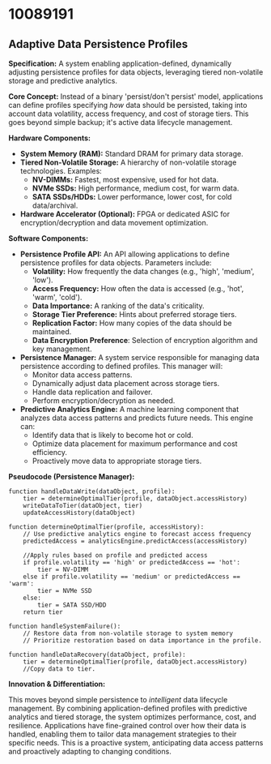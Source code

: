# 10089191

## Adaptive Data Persistence Profiles

**Specification:** A system enabling application-defined, dynamically adjusting persistence profiles for data objects, leveraging tiered non-volatile storage and predictive analytics.

**Core Concept:** Instead of a binary 'persist/don't persist' model, applications can define profiles specifying *how* data should be persisted, taking into account data volatility, access frequency, and cost of storage tiers. This goes beyond simple backup; it's active data lifecycle management.

**Hardware Components:**

*   **System Memory (RAM):** Standard DRAM for primary data storage.
*   **Tiered Non-Volatile Storage:** A hierarchy of non-volatile storage technologies.  Examples:
    *   **NV-DIMMs:**  Fastest, most expensive, used for hot data.
    *   **NVMe SSDs:** High performance, medium cost, for warm data.
    *   **SATA SSDs/HDDs:** Lower performance, lower cost, for cold data/archival.
*   **Hardware Accelerator (Optional):** FPGA or dedicated ASIC for encryption/decryption and data movement optimization.

**Software Components:**

*   **Persistence Profile API:**  An API allowing applications to define persistence profiles for data objects. Parameters include:
    *   **Volatility:**  How frequently the data changes (e.g., 'high', 'medium', 'low').
    *   **Access Frequency:** How often the data is accessed (e.g., 'hot', 'warm', 'cold').
    *   **Data Importance:**  A ranking of the data's criticality.
    *   **Storage Tier Preference:**  Hints about preferred storage tiers.
    *   **Replication Factor:** How many copies of the data should be maintained.
    *    **Data Encryption Preference**: Selection of encryption algorithm and key management.
*   **Persistence Manager:**  A system service responsible for managing data persistence according to defined profiles. This manager will:
    *   Monitor data access patterns.
    *   Dynamically adjust data placement across storage tiers.
    *   Handle data replication and failover.
    *   Perform encryption/decryption as needed.
*   **Predictive Analytics Engine:**  A machine learning component that analyzes data access patterns and predicts future needs. This engine can:
    *   Identify data that is likely to become hot or cold.
    *   Optimize data placement for maximum performance and cost efficiency.
    *   Proactively move data to appropriate storage tiers.

**Pseudocode (Persistence Manager):**

```
function handleDataWrite(dataObject, profile):
    tier = determineOptimalTier(profile, dataObject.accessHistory)
    writeDataToTier(dataObject, tier)
    updateAccessHistory(dataObject)

function determineOptimalTier(profile, accessHistory):
    // Use predictive analytics engine to forecast access frequency
    predictedAccess = analyticsEngine.predictAccess(accessHistory)

    //Apply rules based on profile and predicted access
    if profile.volatility == 'high' or predictedAccess == 'hot':
        tier = NV-DIMM
    else if profile.volatility == 'medium' or predictedAccess == 'warm':
        tier = NVMe SSD
    else:
        tier = SATA SSD/HDD
    return tier

function handleSystemFailure():
    // Restore data from non-volatile storage to system memory
    // Prioritize restoration based on data importance in the profile.

function handleDataRecovery(dataObject, profile):
    tier = determineOptimalTier(profile, dataObject.accessHistory)
    //Copy data to tier.

```

**Innovation & Differentiation:**

This moves beyond simple persistence to *intelligent* data lifecycle management. By combining application-defined profiles with predictive analytics and tiered storage, the system optimizes performance, cost, and resilience.  Applications have fine-grained control over how their data is handled, enabling them to tailor data management strategies to their specific needs. This is a proactive system, anticipating data access patterns and proactively adapting to changing conditions.